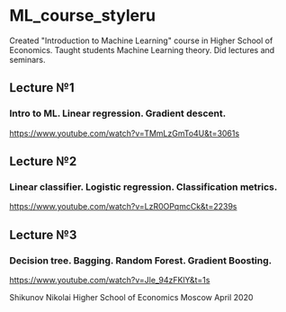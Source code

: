 # ML_course_styleru
Created "Introduction to Machine Learning" course in Higher School of Economics. 
Taught students Machine Learning theory. 
Did lectures and seminars.

## Lecture №1
### Intro to ML. Linear regression. Gradient descent.
https://www.youtube.com/watch?v=TMmLzGmTo4U&t=3061s

## Lecture №2
### Linear classifier. Logistic regression. Classification metrics.
https://www.youtube.com/watch?v=LzR0OPqmcCk&t=2239s

## Lecture №3
### Decision tree. Bagging. Random Forest. Gradient Boosting.
https://www.youtube.com/watch?v=Jle_94zFKlY&t=1s


Shikunov Nikolai
Higher School of Economics
Moscow
April 2020
